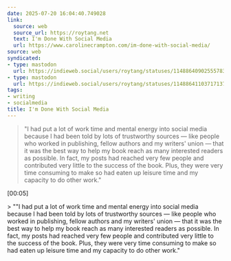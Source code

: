 ```yaml
---
date: 2025-07-20 16:04:40.749028
link:
  source: web
  source_url: https://roytang.net
  text: I'm Done With Social Media
  url: https://www.carolinecrampton.com/im-done-with-social-media/
source: web
syndicated:
- type: mastodon
  url: https://indieweb.social/users/roytang/statuses/114886409025557839
- type: mastodon
  url: https://indieweb.social/users/roytang/statuses/114886411037171371
tags:
- writing
- socialmedia
title: I'm Done With Social Media
---
```


> "I had put a lot of work time and mental energy into social media because I had been told by lots of trustworthy sources — like people who worked in publishing, fellow authors and my writers' union — that it was the best way to help my book reach as many interested readers as possible. In fact, my posts had reached very few people and contributed very little to the success of the book. Plus, they were very time consuming to make so had eaten up leisure time and my capacity to do other work."

<time id="114886411037171371">[00:05]</time> <p>&gt; &quot;&quot;I had put a lot of work time and mental energy into social media because I had been told by lots of trustworthy sources — like people who worked in publishing, fellow authors and my writers&#39; union — that it was the best way to help my book reach as many interested readers as possible. In fact, my posts had reached very few people and contributed very little to the success of the book. Plus, they were very time consuming to make so had eaten up leisure time and my capacity to do other work.&quot;</p>